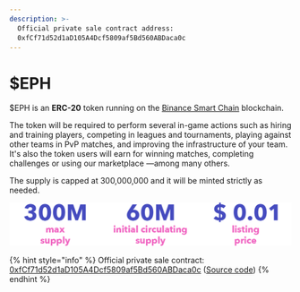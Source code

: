 ```yaml
---
description: >-
  Official private sale contract address:
  0xfCf71d52d1aD105A4Dcf5809af5Bd560ABDaca0c
---
```


# $EPH

$EPH is an **ERC-20** token running on the [Binance Smart Chain](https://coinmarketcap.com/alexandria/article/what-is-binance-smart-chain) blockchain.

The token will be required to perform several in-game actions such as hiring and training players, competing in leagues and tournaments, playing against other teams in PvP matches, and improving the infrastructure of your team. It's also the token users will earn for winning matches, completing challenges or using our marketplace —among many others.

The supply is capped at 300,000,000 and it will be minted strictly as needed.

![](../.gitbook/assets/tokenomics.png)

{% hint style="info" %}
Official private sale contract: [0xfCf71d52d1aD105A4Dcf5809af5Bd560ABDaca0c](https://bscscan.com/token/0xfCf71d52d1aD105A4Dcf5809af5Bd560ABDaca0c) ([Source code](https://github.com/ephere-football/contracts/blob/master/contracts/EpherERC20.sol))
{% endhint %}
